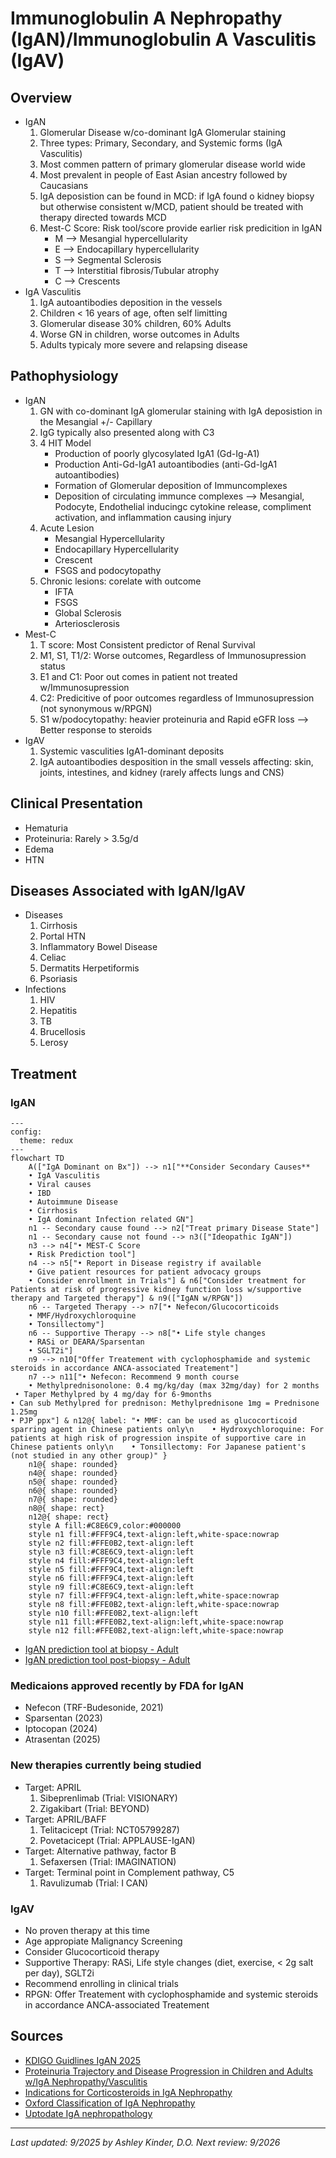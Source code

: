 # **Immunoglobulin A Nephropathy (IgAN)/Immunoglobulin A Vasculitis (IgAV)**
## **Overview**
 * IgAN
      1. Glomerular Disease w/co-dominant IgA Glomerular staining
      2. Three types: Primary, Secondary, and Systemic forms (IgA Vasculitis)
      3. Most commen pattern of primary glomerular disease world wide
      4. Most prevalent in people of East Asian ancestry followed by Caucasians
      5. IgA deposistion can be found in MCD: if IgA found o kidney biopsy but otherwise consistent w/MCD, patient should be treated with therapy directed towards MCD
      6. Mest-C Score: Risk tool/score provide earlier risk predicition in IgAN
         - M --> Mesangial hypercellularity
         - E --> Endocapillary hypercellularity
         - S --> Segmental Sclerosis
         - T --> Interstitial fibrosis/Tubular atrophy
         - C --> Crescents 
 * IgA Vasculitis
      1. IgA autoantibodies deposition in the vessels
      2. Children < 16 years of age, often self limitting
      3. Glomerular disease 30% children, 60% Adults
      4. Worse GN in children, worse outcomes in Adults
      5. Adults typicaly more severe and relapsing disease
## **Pathophysiology**
 * IgAN
      1. GN with co-dominant IgA glomerular staining with IgA deposistion in the Mesangial +/- Capillary
      2. IgG typically also presented along with C3
      3. 4 HIT Model
         - Production of poorly glycosylated IgA1 (Gd-Ig-A1)
         - Production Anti-Gd-IgA1 autoantibodies (anti-Gd-IgA1 autoantibodies)
         - Formation of Glomerular deposition of Immuncomplexes
         - Deposition of circulating immunce complexes --> Mesangial, Podocyte, Endothelial inducingc cytokine release, compliment activation, and inflammation causing injury
    4. Acute Lesion
         - Mesangial Hypercellularity
         - Endocapillary Hypercellularity
         - Crescent
         - FSGS and podocytopathy
     5. Chronic lesions: corelate with outcome
        - IFTA
        - FSGS
        - Global Sclerosis
        - Arteriosclerosis
 * Mest-C
      1. T score: Most Consistent predictor of Renal Survival
      2. M1, S1, T1/2: Worse outcomes, Regardless of Immunosupression status
      3. E1 and C1: Poor out comes in patient not treated w/Immunosupression
      4. C2: Predicitive of poor outcomes regardless of Immunosupression (not synonymous w/RPGN)
      5. S1 w/podocytopathy: heavier proteinuria and Rapid eGFR loss --> Better response to steroids 
 * IgAV
      1. Systemic vasculities IgA1-dominant deposits
      2. IgA autoantibodies desposition in the small vessels affecting: skin, joints, intestines, and kidney (rarely affects lungs and CNS)
## **Clinical Presentation**
 * Hematuria
 * Proteinuria: Rarely > 3.5g/d
 * Edema
 * HTN
## **Diseases Associated with IgAN/IgAV**
  * Diseases
    1. Cirrhosis
    2. Portal HTN
    3. Inflammatory Bowel Disease
    4. Celiac
    5. Dermatits Herpetiformis
    6. Psoriasis
  * Infections
    1. HIV
    2. Hepatitis 
    3. TB
    4. Brucellosis
    5. Lerosy 
## **Treatment**
### IgAN
```mermaid
---
config:
  theme: redux
---
flowchart TD
    A(["IgA Dominant on Bx"]) --> n1["**Consider Secondary Causes**
    • IgA Vasculitis
    • Viral causes
    • IBD
    • Autoimmune Disease
    • Cirrhosis 
    • IgA dominant Infection related GN"]
    n1 -- Secondary cause found --> n2["Treat primary Disease State"]
    n1 -- Secondary cause not found --> n3(["Ideopathic IgAN"])
    n3 --> n4["• MEST-C Score
    • Risk Prediction tool"]
    n4 --> n5["• Report in Disease registry if available
    • Give patient resources for patient advocacy groups
    • Consider enrollment in Trials"] & n6["Consider treatment for Patients at risk of progressive kidney function loss w/supportive therapy and Targeted therapy"] & n9(["IgAN w/RPGN"])
    n6 -- Targeted Therapy --> n7["• Nefecon/Glucocorticoids
    • MMF/Hydroxychloroquine
    • Tonsillectomy"]
    n6 -- Supportive Therapy --> n8["• Life style changes
    • RASi or DEARA/Sparsentan
    • SGLT2i"]
    n9 --> n10["Offer Treatement with cyclophosphamide and systemic steroids in accordance ANCA-associated Treatement"]
    n7 --> n11["• Nefecon: Recommend 9 month course
    • Methylprednisonolone: 0.4 mg/kg/day (max 32mg/day) for 2 months
 • Taper Methylpred by 4 mg/day for 6-9months
• Can sub Methylpred for prednison: Methylprednisone 1mg = Prednisone 1.25mg
• PJP ppx"] & n12@{ label: "• MMF: can be used as glucocorticoid sparring agent in Chinese patients only\n    • Hydroxychloroquine: For patients at high risk of progression inspite of supportive care in Chinese patients only\n    • Tonsillectomy: For Japanese patient's (not studied in any other group)" }
    n1@{ shape: rounded}
    n4@{ shape: rounded}
    n5@{ shape: rounded}
    n6@{ shape: rounded}
    n7@{ shape: rounded}
    n8@{ shape: rect}
    n12@{ shape: rect}
    style A fill:#C8E6C9,color:#000000
    style n1 fill:#FFF9C4,text-align:left,white-space:nowrap
    style n2 fill:#FFE0B2,text-align:left
    style n3 fill:#C8E6C9,text-align:left
    style n4 fill:#FFF9C4,text-align:left
    style n5 fill:#FFF9C4,text-align:left
    style n6 fill:#FFF9C4,text-align:left
    style n9 fill:#C8E6C9,text-align:left
    style n7 fill:#FFF9C4,text-align:left,white-space:nowrap
    style n8 fill:#FFE0B2,text-align:left,white-space:nowrap
    style n10 fill:#FFE0B2,text-align:left
    style n11 fill:#FFE0B2,text-align:left,white-space:nowrap
    style n12 fill:#FFE0B2,text-align:left,white-space:nowrap
```

  * [IgAN prediction tool at biopsy - Adult](https://qxmd.com/calculate/calculator_499/international-igan-prediction-tool-at-biopsy-adults)
  * [IgAN prediction tool post-biopsy - Adult](https://qxmd.com/calculate/calculator_839/international-igan-prediction-tool-post-biopsy-adults)
### Medicaions approved recently by FDA for IgAN
  * Nefecon (TRF-Budesonide, 2021)
  * Sparsentan (2023)
  * Iptocopan (2024)
  * Atrasentan (2025)
### New therapies currently being studied 
  * Target: APRIL
    1. Sibeprenlimab (Trial: VISIONARY)
    2. Zigakibart (Trial: BEYOND)
  * Target: APRIL/BAFF
    1. Telitacicept (Trial: NCT05799287)
    2. Povetacicept (Trial: APPLAUSE-IgAN)
  * Target: Alternative pathway, factor B
    1. Sefaxersen (Trial: IMAGINATION)
  * Target: Terminal point in Complement pathway, C5
    1. Ravulizumab (Trial: I CAN)
### IgAV
  * No proven therapy at this time
  * Age appropiate Malignancy Screening
  * Consider Glucocorticoid therapy
  * Supportive Therapy: RASi, Life style changes (diet, exercise, < 2g salt per day), SGLT2i
  * Recommend enrolling in clinical trials
  * RPGN: Offer Treatement with cyclophosphamide and systemic steroids in accordance ANCA-associated Treatement
## **Sources**
 * [KDIGO Guidlines IgAN 2025](https://kdigo.org/wp-content/uploads/2024/08/KDIGO-2025-IgAN-IgAV-Guideline.pdf)
 * [Proteinuria Trajectory and Disease Progression in Children and Adults w/IgA Nephropathy/Vasculitis](https://renal.videomed.live/videos/069bdab11e1ce0c48c/2025-07-17-10-20-pathology-of-ig-a-nephropathy-and-ig-a-vasculitis-m-barry-stokes-md)
 * [Indications for Corticosteroids in IgA Nephropathy](https://pubmed.ncbi.nlm.nih.gov/35108391/)
 * [Oxford Classification of IgA Nephropathy](https://pubmed.ncbi.nlm.nih.gov/19571790/)
 * [Uptodate IgA nephropathology](https://www-uptodate-com.ezproxy.ttuhsc.edu/contents/iga-nephropathy-pathogenesis?search=drug%20associated%20iga%20nephropathy&source=search_result&selectedTitle=5~103&usage_type=default&display_rank=5)
---
*Last updated: 9/2025 by Ashley Kinder, D.O.*
*Next review: 9/2026*
